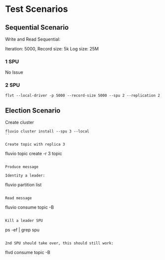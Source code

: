 # Test Scenarios


## Sequential Scenario

Write and Read Sequential:

Iteration: 5000,
Record size: 5k
Log size: 25M

### 1 SPU
No Issue

### 2 SPU

```
flvt --local-driver -p 5000 --record-size 5000 --spu 2 --replication 2
```

## Election Scenario

Create cluster

```
fluvio cluster install --spu 3 --local
``

Create topic with replica 3
```
fluvio topic create -r 3 topic
```

Produce message

Identity a leader:
```
fluvio partition list
```

Read message
```
fluvio consume topic -B
```

Kill a leader SPU
```
ps -ef | grep spu
```

2nd SPU should take over, this should still work:
```
flvd consume topic -B
```




